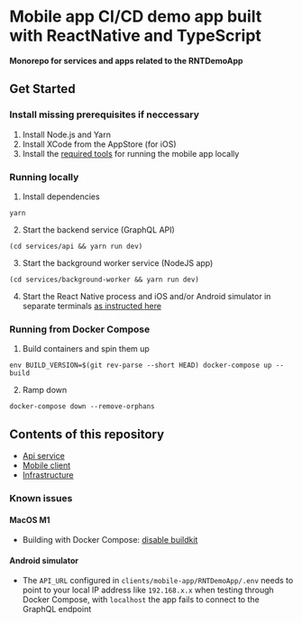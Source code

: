# Mobile app CI/CD demo app built with ReactNative and TypeScript

**Monorepo for services and apps related to the RNTDemoApp**

## Get Started

### Install missing prerequisites if neccessary

1. Install Node.js and Yarn
2. Install XCode from the AppStore (for iOS)
3. Install the [required tools](./clients/mobile-app/RNTDemoApp/README.md) for running the mobile app locally

### Running locally

1. Install dependencies

```
yarn
```

2. Start the backend service (GraphQL API)

```
(cd services/api && yarn run dev)
```

3. Start the background worker service (NodeJS app)

```
(cd services/background-worker && yarn run dev)
```

4. Start the React Native process and iOS and/or Android simulator in separate terminals [as instructed here](./clients/mobile-app/RNTDemoApp/README.md)

### Running from Docker Compose

1. Build containers and spin them up

```
env BUILD_VERSION=$(git rev-parse --short HEAD) docker-compose up --build
```

2. Ramp down

```
docker-compose down --remove-orphans
```

## Contents of this repository

- [Api service](./services/api)
- [Mobile client](./clients/mobile-app)
- [Infrastructure](./infrastructure)

### Known issues

#### MacOS M1 

- Building with Docker Compose: [disable buildkit](https://github.com/docker/compose/issues/8449)

#### Android simulator

- The `API_URL` configured in `clients/mobile-app/RNTDemoApp/.env` needs to point to your local IP address like `192.168.x.x` when testing through Docker Compose, with `localhost` the app fails to connect to the GraphQL endpoint
